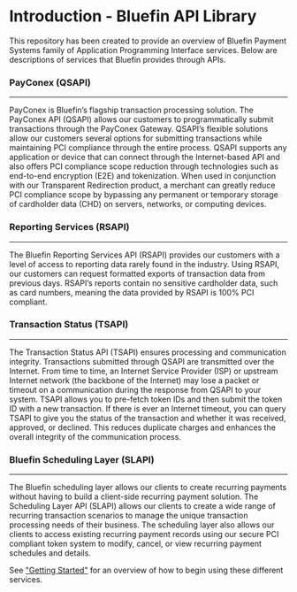 # Introduction - Bluefin API Library
This repository has been created to provide an overview of Bluefin Payment Systems family of Application Programming Interface services. Below are descriptions of services that Bluefin provides through APIs. 

### PayConex (QSAPI)
-----
PayConex is Bluefin’s flagship transaction processing solution. The PayConex API (QSAPI) allows our
customers to programmatically submit transactions through the PayConex Gateway. QSAPI’s flexible
solutions allow our customers several options for submitting transactions while maintaining PCI
compliance through the entire process. QSAPI supports any application or device that can connect
through the Internet-based API and also offers PCI compliance scope reduction through technologies
such as end-to-end encryption (E2E) and tokenization. When used in conjunction with our Transparent
Redirection product, a merchant can greatly reduce PCI compliance scope by bypassing any permanent
or temporary storage of cardholder data (CHD) on servers, networks, or computing devices.

### Reporting Services (RSAPI)
-----
The Bluefin Reporting Services API (RSAPI) provides our customers with a level of access to reporting
data rarely found in the industry. Using RSAPI, our customers can request formatted exports of
transaction data from previous days. RSAPI’s reports contain no sensitive cardholder data, such as card
numbers, meaning the data provided by RSAPI is 100% PCI compliant. 

### Transaction Status (TSAPI)
-----
The Transaction Status API (TSAPI) ensures processing and communication integrity. Transactions
submitted through QSAPI are transmitted over the Internet. From time to time, an Internet Service
Provider (ISP) or upstream Internet network (the backbone of the Internet) may lose a packet or timeout
on a communication during the response from QSAPI to your system. TSAPI allows you to pre-fetch
token IDs and then submit the token ID with a new transaction. If there is ever an Internet timeout, you
can query TSAPI to give you the status of the transaction and whether it was received, approved, or
declined. This reduces duplicate charges and enhances the overall integrity of the communication
process. 

### Bluefin Scheduling Layer (SLAPI)
-----
The Bluefin scheduling layer allows our clients to create recurring payments without having to build a
client-side recurring payment solution. The Scheduling Layer API (SLAPI) allows our clients to create a
wide range of recurring transaction scenarios to manage the unique transaction processing needs of
their business. The scheduling layer also allows our clients to access existing recurring payment records
using our secure PCI compliant token system to modify, cancel, or view recurring payment schedules
and details.

See ["Getting Started"](getting-started.md) for an overview of how to begin using these different services.
